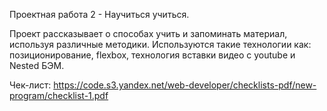 Проектная работа 2 - Научиться учиться.

Проект рассказывает о способах учить и запоминать материал, используя различные методики.
Используются такие технологии как: позиционирование, flexbox, технология вставки видео с youtube и Nested БЭМ.

Чек-лист: https://code.s3.yandex.net/web-developer/checklists-pdf/new-program/checklist-1.pdf
